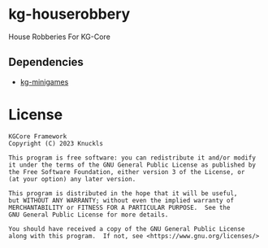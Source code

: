 # kg-houserobbery
House Robberies For KG-Core

## Dependencies
- [kg-minigames](https://github.com/kgcore-framework/kg-minigames)

# License

    KGCore Framework
    Copyright (C) 2023 Knuckls

    This program is free software: you can redistribute it and/or modify
    it under the terms of the GNU General Public License as published by
    the Free Software Foundation, either version 3 of the License, or
    (at your option) any later version.

    This program is distributed in the hope that it will be useful,
    but WITHOUT ANY WARRANTY; without even the implied warranty of
    MERCHANTABILITY or FITNESS FOR A PARTICULAR PURPOSE.  See the
    GNU General Public License for more details.

    You should have received a copy of the GNU General Public License
    along with this program.  If not, see <https://www.gnu.org/licenses/>
